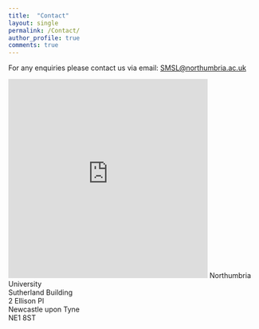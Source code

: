 ```yaml
---
title:  "Contact"
layout: single
permalink: /Contact/
author_profile: true
comments: true
---
```

For any enquiries please contact us via email:
<a href = "mailto: SMSL@northumbria.ac.uk">SMSL@northumbria.ac.uk</a>

<!---
### Research Group Leadership

<a href = "mailto: ben.xu@northumbria.ac.uk">Prof Ben Xu</a> and <a href = "mailto: hamdi.torun@northumbria.ac.uk">Dr Hamdi Torun</a>
--->

<iframe src="https://www.google.com/maps/embed?pb=!1m18!1m12!1m3!1d2289.782890508836!2d-1.6093526839332823!3d54.97690645902953!2m3!1f0!2f0!3f0!3m2!1i1024!2i768!4f13.1!3m3!1m2!1s0x487e70e112c5e9f7%3A0x79a7c60c923dce07!2sNorthumbria%20University!5e0!3m2!1sen!2suk!4v1638624080926!5m2!1sen!2suk" width="400" height="400" style="border:0;" allowfullscreen="" loading="lazy"></iframe>
Northumbria University<br>
Sutherland Building<br>
2 Ellison Pl<br>
Newcastle upon Tyne<br>
NE1 8ST

